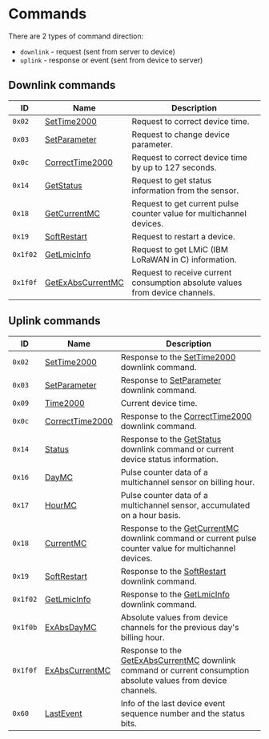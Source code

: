 # Commands

There are 2 types of command direction:

- `downlink` - request (sent from server to device)
- `uplink` - response or event (sent from device to server)


## Downlink commands

| ID       | Name                                                | Description                                                                  |
| -------- | --------------------------------------------------- | ---------------------------------------------------------------------------- |
| `0x02`   | [SetTime2000](./SetTime2000.md#request)             | Request to correct device time.                                              |
| `0x03`   | [SetParameter](./SetParameter.md#request)           | Request to change device parameter.                                          |
| `0x0c`   | [CorrectTime2000](./CorrectTime2000.md#request)     | Request to correct device time by up to 127 seconds.                         |
| `0x14`   | [GetStatus](./GetStatus.md#request)                 | Request to get status information from the sensor.                           |
| `0x18`   | [GetCurrentMC](./GetCurrentMC.md#request)           | Request to get current pulse counter value for multichannel devices.         |
| `0x19`   | [SoftRestart](./SoftRestart.md#request)             | Request to restart a device.                                                 |
| `0x1f02` | [GetLmicInfo](./GetLmicInfo.md#request)             | Request to get LMiC (IBM LoRaWAN in C) information.                          |
| `0x1f0f` | [GetExAbsCurrentMC](./GetExAbsCurrentMC.md#request) | Request to receive current consumption absolute values from device channels. |


## Uplink commands

| ID       | Name                                              | Description                                                                                                                                       |
| -------- | ------------------------------------------------- | ------------------------------------------------------------------------------------------------------------------------------------------------- |
| `0x02`   | [SetTime2000](./SetTime2000.md#response)          | Response to the [SetTime2000](./SetTime2000.md#request) downlink command.                                                                         |
| `0x03`   | [SetParameter](./SetParameter.md#response)        | Response to [SetParameter](./SetParameter.md#request) downlink command.                                                                           |
| `0x09`   | [Time2000](./uplink/Time2000.md)                  | Current device time.                                                                                                                              |
| `0x0c`   | [CorrectTime2000](./CorrectTime2000.md#response)  | Response to the [CorrectTime2000](./CorrectTime2000.md#request) downlink command.                                                                 |
| `0x14`   | [Status](./GetStatus.md#response)                 | Response to the [GetStatus](./GetStatus.md#request) downlink command or current device status information.                                        |
| `0x16`   | [DayMC](./uplink/DayMC.md)                        | Pulse counter data of a multichannel sensor on billing hour.                                                                                      |
| `0x17`   | [HourMC](./uplink/HourMC.md)                      | Pulse counter data of a multichannel sensor, accumulated on a hour basis.                                                                         |
| `0x18`   | [CurrentMC](./GetCurrentMC.md#response)           | Response to the [GetCurrentMC](./GetCurrentMC.md#request) downlink command or current pulse counter value for multichannel devices.               |
| `0x19`   | [SoftRestart](./SoftRestart.md#response)          | Response to the [SoftRestart](./SoftRestart.md#request) downlink command.                                                                         |
| `0x1f02` | [GetLmicInfo](./GetLmicInfo.md#response)          | Response to the [GetLmicInfo](./GetLmicInfo.md#request) downlink command.                                                                         |
| `0x1f0b` | [ExAbsDayMC](./ExAbsDayMC.md)                     | Absolute values from device channels for the previous day's billing hour.                                                                         |
| `0x1f0f` | [ExAbsCurrentMC](./GetExAbsCurrentMC.md#response) | Response to the [GetExAbsCurrentMC](./GetExAbsCurrentMC.md#request) downlink command or current consumption absolute values from device channels. |
| `0x60`   | [LastEvent](./uplink/LastEvent.md)                | Info of the last device event sequence number and the status bits.                                                                                |
